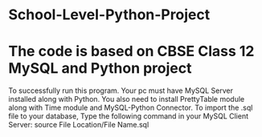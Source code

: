 # School-Level-Python-Project
# The code is based on CBSE Class 12 MySQL and Python project
To successfully run this program. Your pc must have MySQL Server installed along with Python. You also need to install PrettyTable module along with Time module and MySQL-Python Connector.
To import the .sql file to your database, Type the following command in your MySQL Client Server: source File Location/File Name.sql
